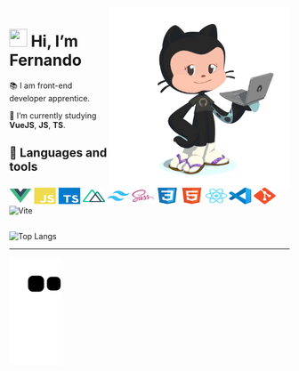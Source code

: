 <img align="right" alt="octocat" height="324" width="324"  src="./img/octocat.svg" />

<h1 align="left"><img src="https://raw.githubusercontent.com/kaueMarques/kaueMarques/master/hi.gif" width="32" height="32">  Hi, I’m Fernando</h1> 

📚 I am front-end developer apprentice.

🌱 I’m currently studying **VueJS**, **JS**, **TS**.


## 🚀 Languages and tools

  <div style="display: inline-block">
    <img alt="VueJS" height="30" width="40" src="https://raw.githubusercontent.com/devicons/devicon/master/icons/vuejs/vuejs-original.svg" />
    <img alt="Js" height="30" width="40" src="https://raw.githubusercontent.com/devicons/devicon/master/icons/javascript/javascript-plain.svg" />
    <img alt="Ts" height="30" width="40" src="https://raw.githubusercontent.com/devicons/devicon/master/icons/typescript/typescript-original.svg" />
    <img alt="NuxtJS" height="30" width="40" src="https://raw.githubusercontent.com/devicons/devicon/master/icons/nuxtjs/nuxtjs-original.svg" />  
    <img alt="Tailwindcss" height="30" width="40" src="https://raw.githubusercontent.com/devicons/devicon/master/icons/tailwindcss/tailwindcss-plain.svg" />
    <img alt="SASS" height="30" width="40" src="https://raw.githubusercontent.com/devicons/devicon/master/icons/sass/sass-original.svg" /> 
    <img alt="CSS" height="30" width="40" src="https://raw.githubusercontent.com/devicons/devicon/master/icons/css3/css3-original.svg" />
    <img alt="HTML" height="30" width="40" src="https://raw.githubusercontent.com/devicons/devicon/master/icons/html5/html5-original.svg" />
    <img alt="ReactJS" height="30" width="40" src="https://raw.githubusercontent.com/devicons/devicon/master/icons/react/react-original.svg" />  
    <img alt="VSCode" height="30" width="40" src="https://raw.githubusercontent.com/devicons/devicon/master/icons/vscode/vscode-original.svg" />
    <img alt="Git" height="30" width="40" src="https://raw.githubusercontent.com/devicons/devicon/master/icons/git/git-original.svg" />
    <img alt="Vite" height="30" width="40" src="https://api.iconify.design/logos:vitejs.svg" />

  </div>

##

![Top Langs](https://github-readme-stats-git-masterrstaa-rickstaa.vercel.app/api/top-langs?username=fernandoprestes&layout=compact)



  </div>


---

![Snake animation](https://github.com/fernandoprestes/fernandoprestes/blob/output/github-contribution-grid-snake.svg)

<!---
fernandoprestes/fernandoprestes is a ✨ special ✨ repository because its `README.md` (this file) appears on your GitHub profile.
You can click the Preview link to take a look at your changes.
--->
